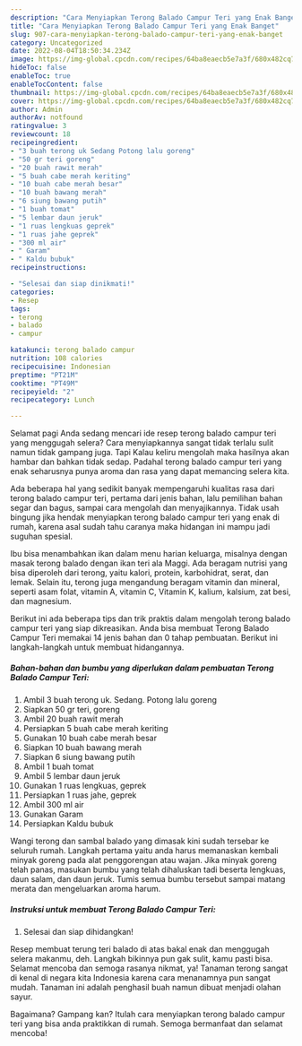 ```yaml
---
description: "Cara Menyiapkan Terong Balado Campur Teri yang Enak Banget"
title: "Cara Menyiapkan Terong Balado Campur Teri yang Enak Banget"
slug: 907-cara-menyiapkan-terong-balado-campur-teri-yang-enak-banget
category: Uncategorized
date: 2022-08-04T18:50:34.234Z
image: https://img-global.cpcdn.com/recipes/64ba8eaecb5e7a3f/680x482cq70/terong-balado-campur-teri-foto-resep-utama.jpg
hideToc: false
enableToc: true
enableTocContent: false
thumbnail: https://img-global.cpcdn.com/recipes/64ba8eaecb5e7a3f/680x482cq70/terong-balado-campur-teri-foto-resep-utama.jpg
cover: https://img-global.cpcdn.com/recipes/64ba8eaecb5e7a3f/680x482cq70/terong-balado-campur-teri-foto-resep-utama.jpg
author: Admin
authorAv: notfound
ratingvalue: 3
reviewcount: 18
recipeingredient:
- "3 buah terong uk Sedang Potong lalu goreng"
- "50 gr teri goreng"
- "20 buah rawit merah"
- "5 buah cabe merah keriting"
- "10 buah cabe merah besar"
- "10 buah bawang merah"
- "6 siung bawang putih"
- "1 buah tomat"
- "5 lembar daun jeruk"
- "1 ruas lengkuas geprek"
- "1 ruas jahe geprek"
- "300 ml air"
- " Garam"
- " Kaldu bubuk"
recipeinstructions:

- "Selesai dan siap dinikmati!"
categories:
- Resep
tags:
- terong
- balado
- campur

katakunci: terong balado campur 
nutrition: 108 calories
recipecuisine: Indonesian
preptime: "PT21M"
cooktime: "PT49M"
recipeyield: "2"
recipecategory: Lunch

---
```



Selamat pagi Anda sedang mencari ide resep terong balado campur teri yang menggugah selera? Cara menyiapkannya sangat tidak terlalu sulit namun tidak gampang juga. Tapi Kalau keliru mengolah maka hasilnya akan hambar dan bahkan tidak sedap. Padahal terong balado campur teri yang enak seharusnya punya aroma dan rasa yang dapat memancing selera kita.


Ada beberapa hal yang sedikit banyak mempengaruhi kualitas rasa dari terong balado campur teri, pertama dari jenis bahan, lalu pemilihan bahan segar dan bagus, sampai cara mengolah dan menyajikannya. Tidak usah bingung jika hendak menyiapkan terong balado campur teri yang enak di rumah, karena asal sudah tahu caranya maka hidangan ini mampu jadi suguhan spesial.

Ibu bisa menambahkan ikan dalam menu harian keluarga, misalnya dengan masak terong balado dengan ikan teri ala Maggi. Ada beragam nutrisi yang bisa diperoleh dari terong, yaitu kalori, protein, karbohidrat, serat, dan lemak. Selain itu, terong juga mengandung beragam vitamin dan mineral, seperti asam folat, vitamin A, vitamin C, Vitamin K, kalium, kalsium, zat besi, dan magnesium.


Berikut ini ada beberapa tips dan trik praktis dalam mengolah terong balado campur teri yang siap dikreasikan. Anda bisa membuat Terong Balado Campur Teri memakai 14 jenis bahan dan 0 tahap pembuatan. Berikut ini langkah-langkah untuk membuat hidangannya.

<!--inarticleads1-->

##### Bahan-bahan dan bumbu yang diperlukan dalam pembuatan Terong Balado Campur Teri:

1. Ambil 3 buah terong uk. Sedang. Potong lalu goreng
1. Siapkan 50 gr teri, goreng
1. Ambil 20 buah rawit merah
1. Persiapkan 5 buah cabe merah keriting
1. Gunakan 10 buah cabe merah besar
1. Siapkan 10 buah bawang merah
1. Siapkan 6 siung bawang putih
1. Ambil 1 buah tomat
1. Ambil 5 lembar daun jeruk
1. Gunakan 1 ruas lengkuas, geprek
1. Persiapkan 1 ruas jahe, geprek
1. Ambil 300 ml air
1. Gunakan  Garam
1. Persiapkan  Kaldu bubuk


Wangi terong dan sambal balado yang dimasak kini sudah tersebar ke seluruh rumah. Langkah pertama yaitu anda harus memanaskan kembali minyak goreng pada alat penggorengan atau wajan. Jika minyak goreng telah panas, masukan bumbu yang telah dihaluskan tadi beserta lengkuas, daun salam, dan daun jeruk. Tumis semua bumbu tersebut sampai matang merata dan mengeluarkan aroma harum. 

<!--inarticleads2-->

##### Instruksi untuk membuat Terong Balado Campur Teri:


1. Selesai dan siap dihidangkan!

Resep membuat terung teri balado di atas bakal enak dan menggugah selera makanmu, deh. Langkah bikinnya pun gak sulit, kamu pasti bisa. Selamat mencoba dan semoga rasanya nikmat, ya! Tanaman terong sangat di kenal di negara kita Indonesia karena cara menanamnya pun sangat mudah. Tanaman ini adalah penghasil buah namun dibuat menjadi olahan sayur. 

Bagaimana? Gampang kan? Itulah cara menyiapkan terong balado campur teri yang bisa anda praktikkan di rumah. Semoga bermanfaat dan selamat mencoba!
